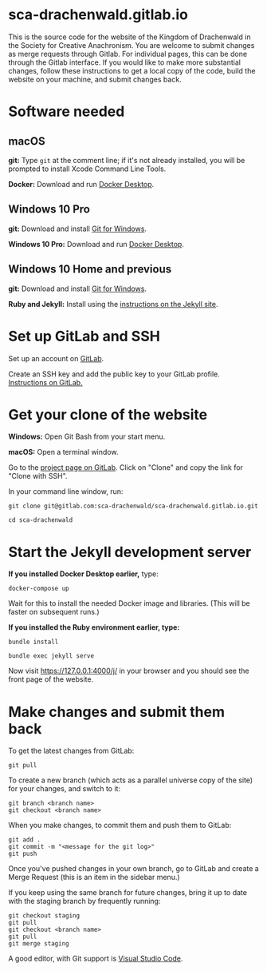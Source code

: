 # sca-drachenwald.gitlab.io

This is the source code for the website of the Kingdom of Drachenwald in the Society for Creative Anachronism. You are welcome to submit changes as merge requests through Gitlab. For individual pages, this can be done through the Gitlab interface. If you would like to make more substantial changes, follow these instructions to get a local copy of the code, build the website on your machine, and submit changes back.

Software needed
===============

macOS
-----

**git:** Type `git` at the comment line; if it's not already installed, you will be prompted to install Xcode Command Line Tools.

**Docker:** Download and run [Docker Desktop](https://www.docker.com/products/docker-desktop).

Windows 10 Pro
--------------

**git:** Download and install [Git for Windows](https://git-scm.com/download/win).

**Windows 10 Pro:** Download and run [Docker Desktop](https://www.docker.com/products/docker-desktop).

Windows 10 Home and previous
----------------------------

**git:** Download and install [Git for Windows](https://git-scm.com/download/win).

**Ruby and Jekyll:** Install using the [instructions on the Jekyll site](https://jekyllrb.com/docs/installation/windows/).

Set up GitLab and SSH
=====================

Set up an account on [GitLab](https://gitlab.com/).

Create an SSH key and add the public key to your GitLab profile. [Instructions on GitLab.](https://docs.gitlab.com/ee/ssh/)

Get your clone of the website
=============================

**Windows:** Open Git Bash from your start menu.

**macOS:** Open a terminal window.

Go to the [project page on GitLab](https://gitlab.com/sca-drachenwald/sca-drachenwald.gitlab.io). Click on "Clone" and copy the link for "Clone with SSH".

In your command line window, run:

```
git clone git@gitlab.com:sca-drachenwald/sca-drachenwald.gitlab.io.git

cd sca-drachenwald
```

Start the Jekyll development server
===================================

**If you installed Docker Desktop earlier,** type:

```
docker-compose up
```

Wait for this to install the needed Docker image and libraries. (This will be faster on subsequent runs.)

**If you installed the Ruby environment earlier, type:**

```
bundle install

bundle exec jekyll serve
````

Now visit https://127.0.0.1:4000/j/ in your browser and you should see the front page of the website.

Make changes and submit them back
=================================

To get the latest changes from GitLab:

```
git pull
```

To create a new branch (which acts as a parallel universe copy of the site) for your changes, and switch to it:

```
git branch <branch name>
git checkout <branch name>
```

When you make changes, to commit them and push them to GitLab:

```
git add .
git commit -m "<message for the git log>"
git push
```

Once you've pushed changes in your own branch, go to GitLab and create a Merge Request (this is an item in the sidebar menu.)

If you keep using the same branch for future changes, bring it up to date with the staging branch by frequently running:

```
git checkout staging
git pull
git checkout <branch name>
git pull
git merge staging
```

A good editor, with Git support is [Visual Studio Code](https://code.visualstudio.com/).